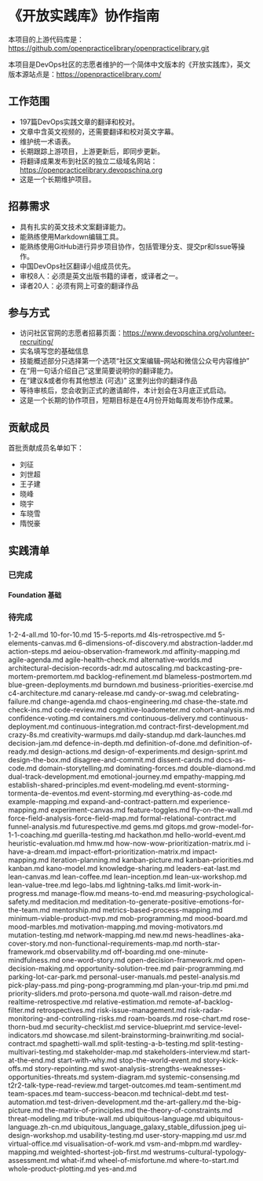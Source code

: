 # 《开放实践库》协作指南

本项目的上游代码库是：<https://github.com/openpracticelibrary/openpracticelibrary.git>

本项目是DevOps社区的志愿者维护的一个简体中文版本的《开放实践库》，英文版本源站点是：<https://openpracticelibrary.com/>

## 工作范围

- 197篇DevOps实践文章的翻译和校对。
- 文章中含英文视频的，还需要翻译和校对英文字幕。
- 维护统一术语表。
- 长期跟踪上游项目，上游更新后，即同步更新。
- 将翻译成果发布到社区的独立二级域名网站：<https://openpracticelibrary.devopschina.org>
- 这是一个长期维护项目。

## 招募需求

- 具有扎实的英文技术文案翻译能力。
- 能熟练使用Markdown编辑工具。
- 能熟练使用GitHub进行异步项目协作，包括管理分支、提交pr和Issue等操作。
- 中国DevOps社区翻译小组成员优先。
- 审校8人：必须是英文出版书籍的译者，或译者之一。
- 译者20人：必须有网上可查的翻译作品

## 参与方式

- 访问社区官网的志愿者招募页面：<https://www.devopschina.org/volunteer-recruiting/>
- 实名填写您的基础信息
- 技能概述部分只选择第一个选项“社区文案编辑–网站和微信公众号内容维护”
- 在“用一句话介绍自己”这里简要说明你的翻译能力。
- 在“建议&或者你有其他想法 (可选)” 这里列出你的翻译作品
- 等待审核后，您会收到正式的邀请邮件，本计划会在3月底正式启动。
- 这是一个长期的协作项目，短期目标是在4月份开始每周发布协作成果。

## 贡献成员

首批贡献成员名单如下：

- 刘征
- 刘世超
- 王子建
- 晓峰
- 晓宇
- 车晓雪
- 隋悦豪

## 实践清单

### 已完成

#### Foundation 基础


### 待完成
1-2-4-all.md
10-for-10.md
15-5-reports.md
4ls-retrospective.md
5-elements-canvas.md
6-dimensions-of-discovery.md
abstraction-ladder.md
action-steps.md
aeiou-observation-framework.md
affinity-mapping.md
agile-agenda.md
agile-health-check.md
alternative-worlds.md
architectural-decision-records-adr.md
autoscaling.md
backcasting-pre-mortem-premortem.md
backlog-refinement.md
blameless-postmortem.md
blue-green-deployments.md
burndown.md
business-priorities-exercise.md
c4-architecture.md
canary-release.md
candy-or-swag.md
celebrating-failure.md
change-agenda.md
chaos-engineering.md
chase-the-state.md
check-ins.md
code-review.md
cognitive-loadometer.md
cohort-analysis.md
confidence-voting.md
containers.md
continuous-delivery.md
continuous-deployment.md
continuous-integration.md
contract-first-development.md
crazy-8s.md
creativity-warmups.md
daily-standup.md
dark-launches.md
decision-jam.md
defence-in-depth.md
definition-of-done.md
definition-of-ready.md
design-actions.md
design-of-experiments.md
design-sprint.md
design-the-box.md
disagree-and-commit.md
dissent-cards.md
docs-as-code.md
domain-storytelling.md
dominating-forces.md
double-diamond.md
dual-track-development.md
emotional-journey.md
empathy-mapping.md
establish-shared-principles.md
event-modeling.md
event-storming-tormenta-de-eventos.md
event-storming.md
everything-as-code.md
example-mapping.md
expand-and-contract-pattern.md
experience-mapping.md
experiment-canvas.md
feature-toggles.md
fly-on-the-wall.md
force-field-analysis-force-field-map.md
formal-relational-contract.md
funnel-analysis.md
futurespective.md
gems.md
gitops.md
grow-model-for-1-1-coaching.md
guerilla-testing.md
hackathon.md
hello-world-event.md
heuristic-evaluation.md
hmw.md
how-now-wow-prioritization-matrix.md
i-have-a-dream.md
impact-effort-prioritization-matrix.md
impact-mapping.md
iteration-planning.md
kanban-picture.md
kanban-priorities.md
kanban.md
kano-model.md
knowledge-sharing.md
leaders-eat-last.md
lean-canvas.md
lean-coffee.md
lean-inception.md
lean-ux-workshop.md
lean-value-tree.md
lego-labs.md
lightning-talks.md
limit-work-in-progress.md
manage-flow.md
means-to-end.md
measuring-psychological-safety.md
meditacion.md
meditation-to-generate-positive-emotions-for-the-team.md
mentorship.md
metrics-based-process-mapping.md
minimum-viable-product-mvp.md
mob-programming.md
mood-board.md
mood-marbles.md
motivation-mapping.md
moving-motivators.md
mutation-testing.md
network-mapping.md
new.md
news-headlines-aka-cover-story.md
non-functional-requirements-map.md
north-star-framework.md
observability.md
off-boarding.md
one-minute-mindfulness.md
one-word-story.md
open-decision-framework.md
open-decision-making.md
opportunity-solution-tree.md
pair-programming.md
parking-lot-car-park.md
personal-user-manuals.md
pestel-analysis.md
pick-play-pass.md
ping-pong-programming.md
plan-your-trip.md
pmi.md
priority-sliders.md
proto-persona.md
quote-wall.md
raison-detre.md
realtime-retrospective.md
relative-estimation.md
remote-af-backlog-filter.md
retrospectives.md
risk-issue-management.md
risk-radar-monitoring-and-controlling-risks.md
roam-boards.md
rose-chart.md
rose-thorn-bud.md
security-checklist.md
service-blueprint.md
service-level-indicators.md
showcase.md
silent-brainstorming-brainwriting.md
social-contract.md
spaghetti-wall.md
split-testing-a-b-testing.md
split-testing-multivari-testing.md
stakeholder-map.md
stakeholders-interview.md
start-at-the-end.md
start-with-why.md
stop-the-world-event.md
story-kick-offs.md
story-repointing.md
swot-analysis-strengths-weaknesses-opportunities-threats.md
system-diagram.md
systemic-consensing.md
t2r2-talk-type-read-review.md
target-outcomes.md
team-sentiment.md
team-spaces.md
team-success-beacon.md
technical-debt.md
test-automation.md
test-driven-development.md
the-art-gallery.md
the-big-picture.md
the-matrix-of-principles.md
the-theory-of-constraints.md
threat-modeling.md
tribute-wall.md
ubiquitous-language.md
ubiquitous-language.zh-cn.md
ubiquitous_language_galaxy_stable_difussion.jpeg
ui-design-workshop.md
usability-testing.md
user-story-mapping.md
usr.md
virtual-office.md
visualisation-of-work.md
vsm-and-mbpm.md
wardley-mapping.md
weighted-shortest-job-first.md
westrums-cultural-typology-assessment.md
what-if.md
wheel-of-misfortune.md
where-to-start.md
whole-product-plotting.md
yes-and.md
